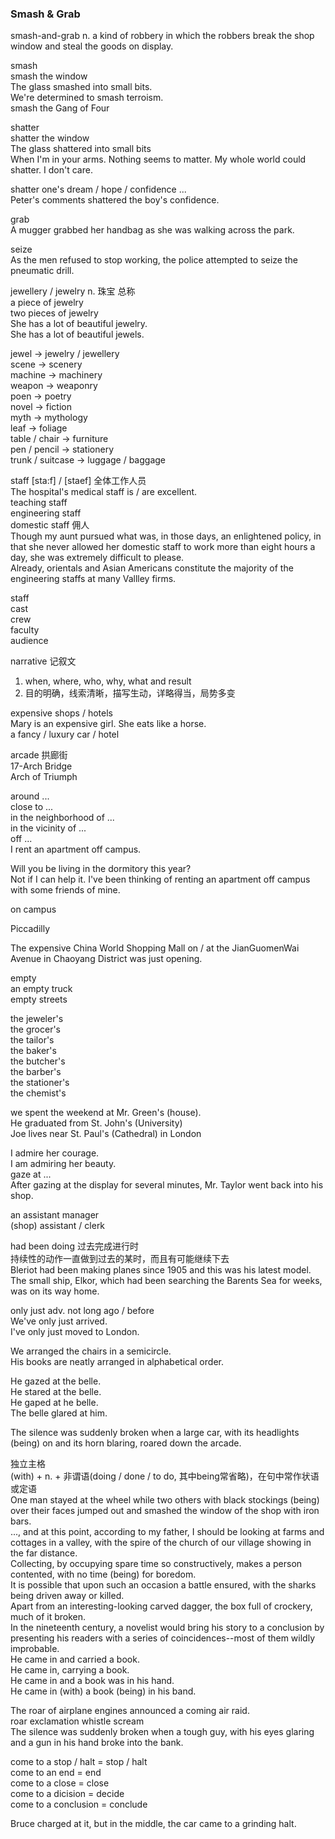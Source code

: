 ### Smash & Grab  
smash-and-grab n. a kind of robbery in which the robbers break the shop window and steal the goods on display.  
  
smash  
smash the window  
The glass smashed into small bits.  
We're determined to smash terroism.  
smash the Gang of Four  
  
shatter  
shatter the window  
The glass shattered into small bits  
When I'm in your arms. Nothing seems to matter. My whole world could shatter. I don't care.  
  
shatter one's dream / hope / confidence ...  
Peter's comments shattered the boy's confidence.  
  
grab  
A mugger grabbed her handbag as she was walking across the park.  
  
seize  
As the men refused to stop working, the police attempted to seize the pneumatic drill.  
  
jewellery / jewelry n. 珠宝 总称  
a piece of jewelry  
two pieces of jewelry  
She has a lot of beautiful jewelry.  
She has a lot of beautiful jewels.  
  
jewel -> jewelry / jewellery  
scene -> scenery  
machine -> machinery  
weapon -> weaponry  
poen -> poetry  
novel -> fiction  
myth -> mythology  
leaf -> foliage  
table / chair -> furniture  
pen / pencil -> stationery  
trunk / suitcase -> luggage / baggage  
  
staff [sta:f] / [staef] 全体工作人员  
The hospital's medical staff is / are excellent.  
teaching staff  
engineering staff  
domestic staff 佣人  
Though my aunt pursued what was, in those days, an enlightened policy, in that she never allowed her domestic staff to work more than eight hours a day, she was extremely difficult to please.  
Already, orientals and Asian Americans constitute the majority of the engineering staffs at many Vallley firms.  
  
staff  
cast  
crew  
faculty  
audience  
  
narrative 记叙文  
1. when, where, who, why, what and result  
2. 目的明确，线索清晰，描写生动，详略得当，局势多变  
  
expensive shops / hotels  
Mary is an expensive girl. She eats like a horse.  
a fancy / luxury car / hotel  
  
arcade 拱廊街  
17-Arch Bridge  
Arch of Triumph  
  
around ...  
close to ...  
in the neighborhood of ...  
in the vicinity of ...   
off ...  
I rent an apartment off campus.  
  
Will you be living in the dormitory this year?  
Not if I can help it. I've been thinking of renting an apartment off campus with some friends of mine.  
  
on campus  
  
Piccadilly  
  
The expensive China World Shopping Mall on / at the JianGuomenWai Avenue in Chaoyang District was just opening.  
  
empty  
an empty truck  
empty streets  
  
the jeweler's  
the grocer's  
the tailor's  
the baker's  
the butcher's  
the barber's  
the stationer's  
the chemist's  
  
we spent the weekend at Mr. Green's (house).  
He graduated from St. John's (University)  
Joe lives near St. Paul's (Cathedral) in London  
  
I admire her courage.  
I am admiring her beauty.  
gaze at ...  
After gazing at the display for several minutes, Mr. Taylor went back into his shop.  
  
an assistant manager  
(shop) assistant / clerk  
  
had been doing  过去完成进行时  
持续性的动作一直做到过去的某时，而且有可能继续下去  
Bleriot had been making planes since 1905 and this was his latest model.  
The small ship, Elkor, which had been searching the Barents Sea for weeks, was on its way home.  
  
only just adv. not long ago / before  
We've only just arrived.  
I've only just moved to London.  
  
We arranged the chairs in a semicircle.  
His books are neatly arranged in alphabetical order.  
  
He gazed at the belle.  
He stared at the belle.  
He gaped at he belle.  
The belle glared at him.  
  
The silence was suddenly broken when a large car, with its headlights (being) on and its horn blaring, roared down the arcade. 
  
独立主格  
(with) + n. + 非谓语(doing / done / to do, 其中being常省略)，在句中常作状语或定语  
One man stayed at the wheel while two others with black stockings (being) over their faces jumped out and smashed the window of the shop with iron bars.  
..., and at this point, according to my father, I should be looking at farms and cottages in a valley, with the spire of the church of our village showing in the far distance.  
Collecting, by occupying spare time so constructively, makes a person contented, with no time (being) for boredom.  
It is possible that upon such an occasion a battle ensured, with the sharks being driven away or killed.  
Apart from an interesting-looking carved dagger, the box full of crockery, much of it broken.  
In the nineteenth century, a novelist would bring his story to a conclusion by presenting his readers with a series of coincidences--most of them wildly improbable.  
He came in and carried a book.  
He came in, carrying a book.  
He came in and a book was in his hand.  
He came in (with) a book (being) in his band.  
  
The roar of airplane engines announced a coming air raid.  
roar  exclamation  whistle scream  
The silence was suddenly broken when a tough guy, with his eyes glaring and a gun in his hand broke into the bank.  
  
come to a stop / halt = stop / halt  
come to an end = end  
come to a close = close  
come to a dicision = decide  
come to a conclusion = conclude  

Bruce charged at it, but in the middle, the car came to a grinding halt.  